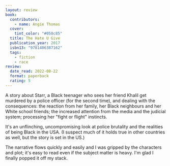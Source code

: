 ```yaml
---
layout: review
book:
  contributors:
    - name: Angie Thomas
  cover:
    tint_color: "#058c85"
  title: The Hate U Give
  publication_year: 2017
  isbn13: "9781406387162"
  tags:
    - fiction
    - race
review:
  date_read: 2022-08-22
  format: paperback
  rating: 5
---
```


A story about Starr, a Black teenager who sees her friend Khalil get murdered by a police officer (for the second time), and dealing with the consequences: the reaction from her family, her Black neighbours and her White school friends; the increased attention from the media and the judicial system; processing her "fight or flight" instincts.

It's an unflinching, uncompromising look at police brutality and the realities of being Black in the USA.
(I suspect much of it holds true in other countries as well, but the story is set in the US.)

The narrative flows quickly and easily and I was gripped by the characters and plot; it's easy to read even if the subject matter is heavy.
I'm glad I finally popped it off my stack.


